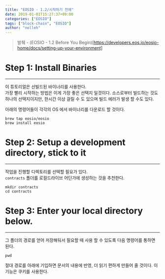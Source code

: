 ```yaml
---
title: "EOSIO - 1.2/시작하기 전에"
date: 2019-01-01T15:27:37+09:00
categories: ["EOSIO"]
tags: ["block-chain", "EOSIO"]
author: "nolleh"
---
```


> 발췌 - (EOSIO - 1.2 Before You Begin)[https://developers.eos.io/eosio-home/docs/setting-up-your-environment]

# Step 1: Install Binaries

---

이 튜토리얼은 선빌드된 바이너리를 사용한다.  
가장 빨리 시작하는 방법은 이게 가장 좋은 선택지 일것이다. 소스로부터 빌드하는 것도 하나의 선택지이지만, 한시간 이상 걸릴 수 도 있으며 빌드 에러가 발생 할 수도 있다.

아래의 명령어들이 각각의 OS 에서 바이너리를 다운로드 할 것이다.

```shell
brew tap eosio/eosio
brew install eosio
```

# Step 2: Setup a development directory, stick to it

---

작업을 진행할 디렉토리를 선택할 필요가 있다.  
`contracts` 폴더를 로컬드라이브 어딘가에 생성하는 것을 추천한다.

```shell
mkdir contracts
cd contracts
```

# Step 3: Enter your local directory below.

---

그 폴더의 경로를 얻어 저장해둬서 필요할 때 사용 할 수 있도록 다음 명령어를 통하면 된다.

```shell
pwd
```

절대 경로를 아래에 기입하면 문서의 내용에 반영, 더 읽기 편하게 만들어 줄 것이다.
이 기능은 쿠키를 사용한다.
